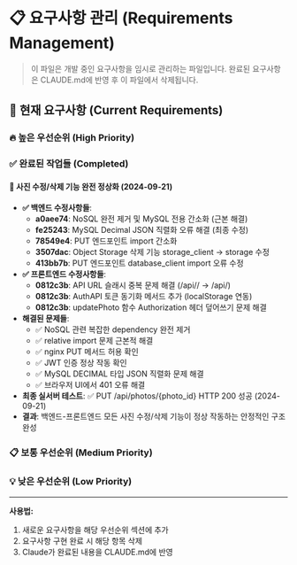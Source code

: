# 📋 요구사항 관리 (Requirements Management)

> 이 파일은 개발 중인 요구사항을 임시로 관리하는 파일입니다.
> 완료된 요구사항은 CLAUDE.md에 반영 후 이 파일에서 삭제됩니다.

## 📌 현재 요구사항 (Current Requirements)
### 🔥 높은 우선순위 (High Priority)
<!-- 긴급하게 처리해야 할 요구사항들 -->



### ✅ 완료된 작업들 (Completed)

#### 🎉 사진 수정/삭제 기능 완전 정상화 (2024-09-21)
- **✅ 백엔드 수정사항들**:
  - **a0aee74**: NoSQL 완전 제거 및 MySQL 전용 간소화 (근본 해결)
  - **fe25243**: MySQL Decimal JSON 직렬화 오류 해결 (최종 수정)
  - **78549e4**: PUT 엔드포인트 import 간소화
  - **3507dac**: Object Storage 삭제 기능 storage_client → storage 수정
  - **413bb7b**: PUT 엔드포인트 database_client import 오류 수정
- **✅ 프론트엔드 수정사항들**:
  - **0812c3b**: API URL 슬래시 중복 문제 해결 (/api// → /api/)
  - **0812c3b**: AuthAPI 토큰 동기화 메서드 추가 (localStorage 연동)
  - **0812c3b**: updatePhoto 함수 Authorization 헤더 덮어쓰기 문제 해결
- **해결된 문제들**:
  - ✅ NoSQL 관련 복잡한 dependency 완전 제거
  - ✅ relative import 문제 근본적 해결
  - ✅ nginx PUT 메서드 허용 확인
  - ✅ JWT 인증 정상 작동 확인
  - ✅ MySQL DECIMAL 타입 JSON 직렬화 문제 해결
  - ✅ 브라우저 UI에서 401 오류 해결
- **최종 실서버 테스트**: ✅ PUT /api/photos/{photo_id} HTTP 200 성공 (2024-09-21)
- **결과**: 백엔드-프론트엔드 모든 사진 수정/삭제 기능이 정상 작동하는 안정적인 구조 완성

### 📋 보통 우선순위 (Medium Priority)
<!-- 일반적인 기능 개선 및 추가 요구사항들 -->

### 💡 낮은 우선순위 (Low Priority)
<!-- 나중에 고려해볼 수 있는 요구사항들 -->

---
**사용법:**
1. 새로운 요구사항을 해당 우선순위 섹션에 추가
2. 요구사항 구현 완료 시 해당 항목 삭제
3. Claude가 완료된 내용을 CLAUDE.md에 반영
